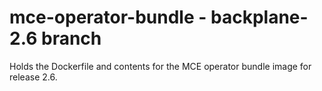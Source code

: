 # mce-operator-bundle - backplane-2.6 branch

Holds the Dockerfile and contents for the MCE operator bundle image for release 2.6.
